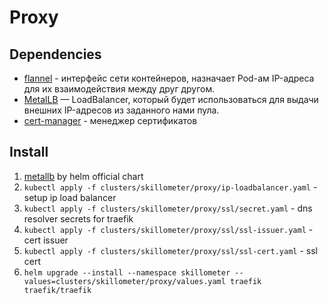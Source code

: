 # Proxy

## Dependencies
- [flannel](https://github.com/flannel-io/flannel) - интерфейс сети контейнеров, назначает Pod-ам IP-адреса для их взаимодействия между друг другом.
- [MetalLB](https://metallb.universe.tf/) — LoadBalancer, который будет использоваться для выдачи внешних IP-адресов из заданного нами пула.
- [cert-manager](https://cert-manager.io/docs/installation/helm/) - менеджер сертификатов

## Install
1. [metallb](https://metallb.universe.tf/installation/#installation-with-helm) by helm official chart
2. `kubectl apply -f clusters/skillometer/proxy/ip-loadbalancer.yaml` - setup ip load balancer
3. `kubectl apply -f clusters/skillometer/proxy/ssl/secret.yaml` - dns resolver secrets for traefik
4. `kubectl apply -f clusters/skillometer/proxy/ssl/ssl-issuer.yaml` - cert issuer
5. `kubectl apply -f clusters/skillometer/proxy/ssl/ssl-cert.yaml` - ssl cert
6. `helm upgrade --install --namespace skillometer --values=clusters/skillometer/proxy/values.yaml traefik traefik/traefik`